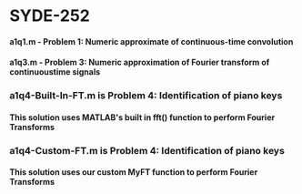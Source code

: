# SYDE-252

#### a1q1.m - Problem 1: Numeric approximate of continuous-time convolution
#### a1q3.m - Problem 3: Numeric approximation of Fourier transform of continuoustime signals

### a1q4-Built-In-FT.m is Problem 4: Identification of piano keys
#### This solution uses MATLAB's built in fft() function to perform Fourier Transforms

### a1q4-Custom-FT.m is Problem 4: Identification of piano keys
#### This solution uses our custom MyFT function to perform Fourier Transforms
